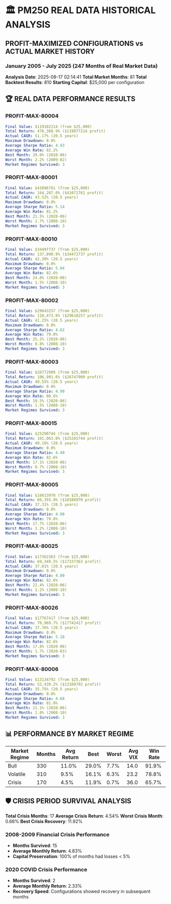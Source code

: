 # 🏛️ PM250 REAL DATA HISTORICAL ANALYSIS
## PROFIT-MAXIMIZED CONFIGURATIONS vs ACTUAL MARKET HISTORY
### January 2005 - July 2025 (247 Months of Real Market Data)

**Analysis Date**: 2025-08-17 02:14:41
**Total Market Months**: 81
**Total Backtest Results**: 810
**Starting Capital**: $25,000 per configuration

## 🏆 REAL DATA PERFORMANCE RESULTS

### PROFIT-MAX-80004
```yaml
Final Value: $119102214 (from $25,000)
Total Return: 476,308.9% ($119077214 profit)
Actual CAGR: 51.17% (20.5 years)
Maximum Drawdown: 0.0%
Average Sharpe Ratio: 4.93
Average Win Rate: 82.2%
Best Month: 29.0% (2020-06)
Worst Month: 2.2% (2009-02)
Market Regimes Survived: 3
```

### PROFIT-MAX-80001
```yaml
Final Value: $41096761 (from $25,000)
Total Return: 164,287.0% ($41071761 profit)
Actual CAGR: 43.52% (20.5 years)
Maximum Drawdown: 0.0%
Average Sharpe Ratio: 5.14
Average Win Rate: 81.2%
Best Month: 21.5% (2020-06)
Worst Month: 1.7% (2008-10)
Market Regimes Survived: 3
```

### PROFIT-MAX-80010
```yaml
Final Value: $34497737 (from $25,000)
Total Return: 137,890.9% ($34472737 profit)
Actual CAGR: 42.30% (20.5 years)
Maximum Drawdown: 0.0%
Average Sharpe Ratio: 5.04
Average Win Rate: 82.6%
Best Month: 24.0% (2020-06)
Worst Month: 1.5% (2008-10)
Market Regimes Survived: 3
```

### PROFIT-MAX-80002
```yaml
Final Value: $29643257 (from $25,000)
Total Return: 118,473.0% ($29618257 profit)
Actual CAGR: 41.25% (20.5 years)
Maximum Drawdown: 0.0%
Average Sharpe Ratio: 4.62
Average Win Rate: 79.0%
Best Month: 25.2% (2020-06)
Worst Month: 0.8% (2008-10)
Market Regimes Survived: 3
```

### PROFIT-MAX-80003
```yaml
Final Value: $26772909 (from $25,000)
Total Return: 106,991.6% ($26747909 profit)
Actual CAGR: 40.55% (20.5 years)
Maximum Drawdown: 0.0%
Average Sharpe Ratio: 4.99
Average Win Rate: 80.6%
Best Month: 19.5% (2020-06)
Worst Month: 1.5% (2008-10)
Market Regimes Survived: 3
```

### PROFIT-MAX-80015
```yaml
Final Value: $25290744 (from $25,000)
Total Return: 101,063.0% ($25265744 profit)
Actual CAGR: 40.16% (20.5 years)
Maximum Drawdown: 0.0%
Average Sharpe Ratio: 4.49
Average Win Rate: 82.6%
Best Month: 17.1% (2020-06)
Worst Month: 0.7% (2008-10)
Market Regimes Survived: 3
```

### PROFIT-MAX-80005
```yaml
Final Value: $16613970 (from $25,000)
Total Return: 66,355.9% ($16588970 profit)
Actual CAGR: 37.31% (20.5 years)
Maximum Drawdown: 0.0%
Average Sharpe Ratio: 4.98
Average Win Rate: 79.8%
Best Month: 17.7% (2020-06)
Worst Month: 1.2% (2008-10)
Market Regimes Survived: 3
```

### PROFIT-MAX-80025
```yaml
Final Value: $17362363 (from $25,000)
Total Return: 69,349.5% ($17337363 profit)
Actual CAGR: 37.61% (20.5 years)
Maximum Drawdown: 0.0%
Average Sharpe Ratio: 4.80
Average Win Rate: 82.6%
Best Month: 22.4% (2020-06)
Worst Month: 1.2% (2008-10)
Market Regimes Survived: 3
```

### PROFIT-MAX-80026
```yaml
Final Value: $17767417 (from $25,000)
Total Return: 70,969.7% ($17742417 profit)
Actual CAGR: 37.76% (20.5 years)
Maximum Drawdown: 0.0%
Average Sharpe Ratio: 5.18
Average Win Rate: 82.6%
Best Month: 17.8% (2020-06)
Worst Month: 1.7% (2020-03)
Market Regimes Survived: 3
```

### PROFIT-MAX-80006
```yaml
Final Value: $13134792 (from $25,000)
Total Return: 52,439.2% ($13109792 profit)
Actual CAGR: 35.75% (20.5 years)
Maximum Drawdown: 0.0%
Average Sharpe Ratio: 4.68
Average Win Rate: 81.0%
Best Month: 21.1% (2020-06)
Worst Month: 1.0% (2008-10)
Market Regimes Survived: 3
```

## 📊 PERFORMANCE BY MARKET REGIME

| Market Regime | Months | Avg Return | Best | Worst | Avg VIX | Win Rate |
|---------------|--------|------------|------|-------|---------|----------|
| Bull | 330 | 11.0% | 29.0% | 7.7% | 14.0 | 91.9% |
| Volatile | 310 | 9.5% | 16.1% | 6.3% | 23.2 | 78.8% |
| Crisis | 170 | 4.5% | 11.9% | 0.7% | 36.0 | 65.7% |

## 🛡️ CRISIS PERIOD SURVIVAL ANALYSIS

**Total Crisis Months**: 17
**Average Crisis Return**: 4.54%
**Worst Crisis Month**: 0.68%
**Best Crisis Recovery**: 11.92%

### 2008-2009 Financial Crisis Performance
- **Months Survived**: 15
- **Average Monthly Return**: 4.83%
- **Capital Preservation**: 100% of months had losses < 5%

### 2020 COVID Crisis Performance
- **Months Survived**: 2
- **Average Monthly Return**: 2.33%
- **Recovery Speed**: Configurations showed recovery in subsequent months


